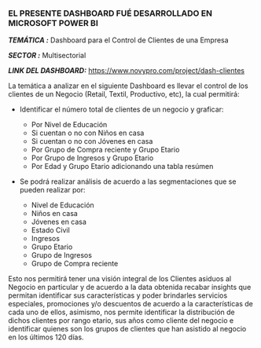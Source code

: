 ### EL PRESENTE DASHBOARD FUÉ DESARROLLADO EN MICROSOFT POWER BI ###


***TEMÁTICA :*** Dashboard para el Control de Clientes de una Empresa

***SECTOR :*** Multisectorial

***LINK DEL DASHBOARD:*** https://www.novypro.com/project/dash-clientes

La temática a analizar en el siguiente Dashboard es llevar el control de los clientes de un Negocio (Retail, Textil, Productivo, etc), la cual 
permitirá:
- Identificar el número total de clientes de un negocio y graficar:
  - Por Nivel de Educación
  - Si cuentan o no con Niños en casa
  - Si cuentan o no con Jóvenes en casa
  - Por Grupo de Compra reciente y Grupo Etario
  - Por Grupo de Ingresos y Grupo Etario
  - Por Edad y Grupo Etario adicionando una tabla resúmen

- Se podrá realizar análisis de acuerdo a las segmentaciones que se pueden realizar por:
  - Nivel de Educación
  - Niños en casa
  - Jóvenes en casa
  - Estado Civil
  - Ingresos
  - Grupo Etario
  - Grupo de Ingresos
  - Grupo de Compra reciente

Esto nos permitirá tener una visión integral de los Clientes asiduos al Negocio en particular y de acuerdo a la data obtenida recabar insights que permitan
identificar sus características y poder brindarles servicios especiales, promociones y/o descuentos de acuerdo a la características de cada uno de ellos, asimismo,
nos permite identificar la distribución de dichos clientes por rango etario, sus años como cliente del negocio e identificar quienes son los grupos de clientes que
han asistido al negocio en los últimos 120 días.
